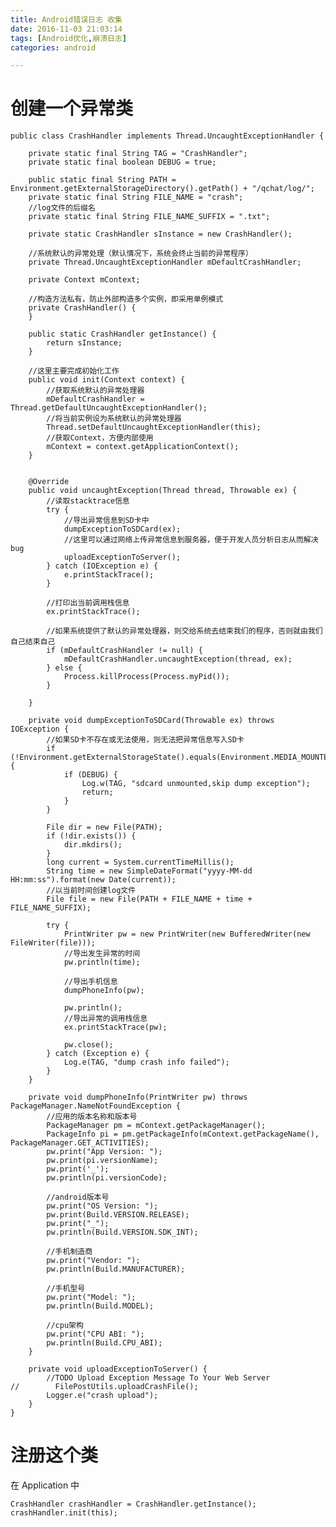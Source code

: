 ```yaml
---
title: Android错误日志 收集
date: 2016-11-03 21:03:14
tags: [Android优化,崩溃日志]
categories: android

---
```


# 创建一个异常类

    public class CrashHandler implements Thread.UncaughtExceptionHandler {

        private static final String TAG = "CrashHandler";
        private static final boolean DEBUG = true;

        public static final String PATH = Environment.getExternalStorageDirectory().getPath() + "/qchat/log/";
        private static final String FILE_NAME = "crash";
        //log文件的后缀名
        private static final String FILE_NAME_SUFFIX = ".txt";

        private static CrashHandler sInstance = new CrashHandler();

        //系统默认的异常处理（默认情况下，系统会终止当前的异常程序）
        private Thread.UncaughtExceptionHandler mDefaultCrashHandler;

        private Context mContext;

        //构造方法私有，防止外部构造多个实例，即采用单例模式
        private CrashHandler() {
        }

        public static CrashHandler getInstance() {
            return sInstance;
        }

        //这里主要完成初始化工作
        public void init(Context context) {
            //获取系统默认的异常处理器
            mDefaultCrashHandler = Thread.getDefaultUncaughtExceptionHandler();
            //将当前实例设为系统默认的异常处理器
            Thread.setDefaultUncaughtExceptionHandler(this);
            //获取Context，方便内部使用
            mContext = context.getApplicationContext();
        }


        @Override
        public void uncaughtException(Thread thread, Throwable ex) {
            //读取stacktrace信息
            try {
                //导出异常信息到SD卡中
                dumpExceptionToSDCard(ex);
                //这里可以通过网络上传异常信息到服务器，便于开发人员分析日志从而解决bug
                uploadExceptionToServer();
            } catch (IOException e) {
                e.printStackTrace();
            }

            //打印出当前调用栈信息
            ex.printStackTrace();

            //如果系统提供了默认的异常处理器，则交给系统去结束我们的程序，否则就由我们自己结束自己
            if (mDefaultCrashHandler != null) {
                mDefaultCrashHandler.uncaughtException(thread, ex);
            } else {
                Process.killProcess(Process.myPid());
            }

        }

        private void dumpExceptionToSDCard(Throwable ex) throws IOException {
            //如果SD卡不存在或无法使用，则无法把异常信息写入SD卡
            if (!Environment.getExternalStorageState().equals(Environment.MEDIA_MOUNTED)) {
                if (DEBUG) {
                    Log.w(TAG, "sdcard unmounted,skip dump exception");
                    return;
                }
            }

            File dir = new File(PATH);
            if (!dir.exists()) {
                dir.mkdirs();
            }
            long current = System.currentTimeMillis();
            String time = new SimpleDateFormat("yyyy-MM-dd HH:mm:ss").format(new Date(current));
            //以当前时间创建log文件
            File file = new File(PATH + FILE_NAME + time + FILE_NAME_SUFFIX);

            try {
                PrintWriter pw = new PrintWriter(new BufferedWriter(new FileWriter(file)));
                //导出发生异常的时间
                pw.println(time);

                //导出手机信息
                dumpPhoneInfo(pw);

                pw.println();
                //导出异常的调用栈信息
                ex.printStackTrace(pw);

                pw.close();
            } catch (Exception e) {
                Log.e(TAG, "dump crash info failed");
            }
        }

        private void dumpPhoneInfo(PrintWriter pw) throws PackageManager.NameNotFoundException {
            //应用的版本名称和版本号
            PackageManager pm = mContext.getPackageManager();
            PackageInfo pi = pm.getPackageInfo(mContext.getPackageName(), PackageManager.GET_ACTIVITIES);
            pw.print("App Version: ");
            pw.print(pi.versionName);
            pw.print('_');
            pw.println(pi.versionCode);

            //android版本号
            pw.print("OS Version: ");
            pw.print(Build.VERSION.RELEASE);
            pw.print("_");
            pw.println(Build.VERSION.SDK_INT);

            //手机制造商
            pw.print("Vendor: ");
            pw.println(Build.MANUFACTURER);

            //手机型号
            pw.print("Model: ");
            pw.println(Build.MODEL);

            //cpu架构
            pw.print("CPU ABI: ");
            pw.println(Build.CPU_ABI);
        }

        private void uploadExceptionToServer() {
            //TODO Upload Exception Message To Your Web Server
    //        FilePostUtils.uploadCrashFile();
            Logger.e("crash upload");
        }
    }

# 注册这个类

在 Application 中

    CrashHandler crashHandler = CrashHandler.getInstance();
    crashHandler.init(this);
